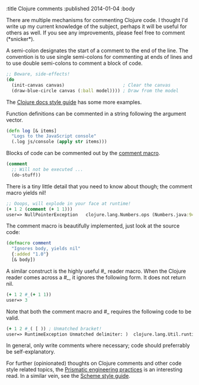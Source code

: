 :title Clojure comments
:published 2014-01-04
:body

There are multiple mechanisms for commenting Clojure code. I thought I'd write up my current knowledge of the subject, perhaps it will be useful for others as well. If you see any improvements, please feel free to comment (\*snicker\*).

A semi-colon designates the start of a comment to the end of the line. The convention is to use single semi-colons for commenting at ends of lines and to use double semi-colons to comment a block of code. 

```clj
;; Beware, side-effects!
(do 
  (init-canvas canvas)                      ; Clear the canvas
  (draw-blue-circle canvas (:ball model)))) ; Draw from the model  
```

The [Clojure docs style guide](http://clojuredocs.org/examples_style_guide) has some more examples.

Function definitions can be commented in a string following the argument vector.

```clj
(defn log [& items]
  "Logs to the JavaScript console"
  (.log js/console (apply str items)))
```

Blocks of code can be commented out by the [comment macro](http://clojuredocs.org/clojure_core/clojure.core/comment).

```clj
(comment
  ;; Will not be executed ...
  (do-stuff))
```

There is a tiny little detail that you need to know about though; the comment macro yields nil!

```clj
;; Ooops, will explode in your face at runtime!
(+ 1 2 (comment (+ 1 1)))
user=> NullPointerException   clojure.lang.Numbers.ops (Numbers.java:942)
```

The comment macro is beautifully implemented, just look at the source code:

```clj
(defmacro comment
  "Ignores body, yields nil"
  {:added "1.0"}
  [& body])
```

A similar construct is the highly useful *#\_* reader macro. When the Clojure reader comes across a *#\_*, it ignores the following form. It does not return nil. 

```clj
(+ 1 2 #_(+ 1 1))
user=> 3
```

Note that both the comment macro and #_ requires the following code to be valid. 

```clj
(+ 1 2 #_( [ )) ; Unmatched bracket!
user=> RuntimeException Unmatched delimiter: )  clojure.lang.Util.runtimeException (Util.java:219)
```

In general, only write comments where necessary; code should preferrably be self-explanatory.

For further (opinionated) thoughts on Clojure comments and other code style related topics, the [Prismatic engineering practices](https://github.com/Prismatic/eng-practices/blob/master/clojure/20130927-ns-organization.md) is an interesting read. In a similar vein, see the [Scheme style guide](http://mumble.net/~campbell/scheme/style.txt).